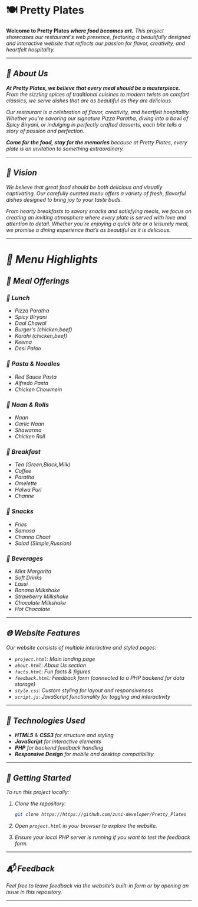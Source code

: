 
# 🍽️ Pretty Plates

**Welcome to Pretty Plates  <i>where food becomes art.<i>** This project showcases our restaurant's web presence, featuring a beautifully designed and interactive website that reflects our passion for flavor, creativity, and heartfelt hospitality.

---

## 🧾 About Us

**At Pretty Plates, we believe that every meal should be a masterpiece.** From the sizzling spices of traditional cuisines to modern twists on comfort classics, we serve dishes that are as beautiful as they are delicious.

Our restaurant is a celebration of flavor, creativity, and heartfelt hospitality. Whether you're savoring our signature *Pizza Paratha*, diving into a bowl of *Spicy Biryani*, or indulging in perfectly crafted desserts, each bite tells a story of passion and perfection.

**Come for the food, stay for the memories** <i> because at Pretty Plates, every plate is an invitation to something extraordinary.<i>

---

## 🎯 Vision

We believe that great food should be both delicious and visually captivating. Our carefully curated menu offers a variety of fresh, flavorful dishes designed to bring joy to your taste buds.

From hearty breakfasts to savory snacks and satisfying meals, we focus on creating an inviting atmosphere where every plate is served with love and attention to detail. Whether you’re enjoying a quick bite or a leisurely meal, we promise a dining experience that’s as beautiful as it is delicious.

---

# 🍛 Menu Highlights

## 🥘 Meal Offerings

### 🥗 Lunch
- Pizza Paratha
- Spicy Biryani
- Daal Chawal
- Burger's (chicken,beef)
- Karahi (chicken,beef)
- Keema
- Desi Palao

### 🍝 Pasta & Noodles
- Red Sauce Pasta
- Alfredo Pasta
- Chicken Chowmein

### 🥖 Naan & Rolls
- Naan
- Garlic Naan
- Shawarma
- Chicken Roll

### 🍳 Breakfast
- Tea (Green,Black,Milk)
- Coffee
- Paratha
- Omelette
- Halwa Puri
- Channe

### 🍟 Snacks  
- Fries
- Samosa
- Channa Chaat
- Salad (Simple,Russian)

### 🥤 Beverages
- Mint Margarita
- Soft Drinks
- Lassi
- Banana Milkshake
- Strawberry Milkshake
- Chocolate Milkshake
- Hot Chocolate
---

## 🌐 Website Features

Our website consists of multiple interactive and styled pages:
- `project.html`: Main landing page
- `about.html`: About Us section
- `facts.html`: Fun facts & figures
- `feedback.html`: Feedback form (connected to a PHP backend for data storage)
- `style.css`: Custom styling for layout and responsiveness
- `script.js`: JavaScript functionality for toggling and interactivity

---

## 🔧 Technologies Used

- **HTML5** & **CSS3** for structure and styling
- **JavaScript** for interactive elements
- **PHP** for backend feedback handling
- **Responsive Design** for mobile and desktop compatibility

---

## 📁 Getting Started

To run this project locally:

1. Clone the repository:
   ```bash
   git clone https://https://github.com/zuni-developer/Pretty_Plates
   ```

2. Open `project.html` in your browser to explore the website.

3. Ensure your local PHP server is running if you want to test the feedback form.

---

## 📬 Feedback

Feel free to leave feedback via the website’s built-in form or by opening an issue in this repository.

---
